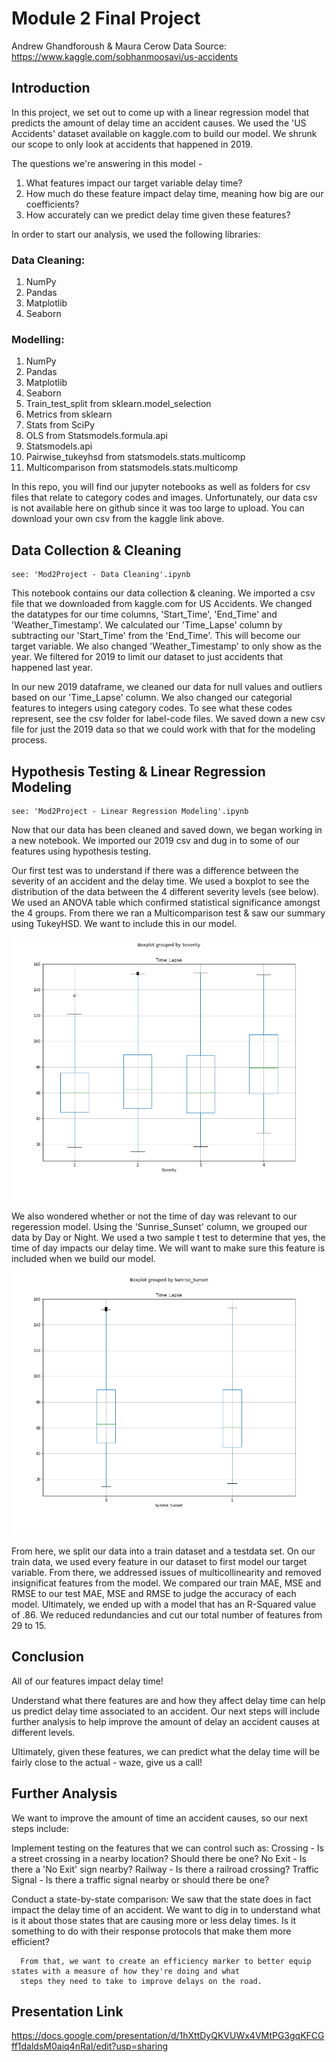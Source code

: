# Module 2 Final Project
Andrew Ghandforoush & Maura Cerow
Data Source: https://www.kaggle.com/sobhanmoosavi/us-accidents


## Introduction

In this project, we set out to come up with a linear regression model that predicts the amount of delay time an accident causes. We used the 'US Accidents' dataset available on kaggle.com to build our model. We shrunk our scope to only look at accidents that happened in 2019.

The questions we're answering in this model - 

  1. What features impact our target variable delay time?
  2. How much do these feature impact delay time, meaning how big are our coefficients?
  3. How accurately can we predict delay time given these features?
  
 In order to start our analysis, we used the following libraries:
 
 ### Data Cleaning:
  1. NumPy
  2. Pandas
  3. Matplotlib
  4. Seaborn
  
### Modelling:
  1. NumPy
  2. Pandas
  3. Matplotlib
  3. Seaborn
  4. Train_test_split from sklearn.model_selection
  5. Metrics from sklearn
  6. Stats from SciPy
  7. OLS from Statsmodels.formula.api
  8. Statsmodels.api
  9. Pairwise_tukeyhsd from statsmodels.stats.multicomp
  10. Multicomparison from statsmodels.stats.multicomp
 
In this repo, you will find our jupyter notebooks as well as folders for csv files that relate to category codes and images. Unfortunately, our data csv is not available here on github since it was too large to upload. You can download your own csv from the kaggle link above.


## Data Collection & Cleaning

    see: 'Mod2Project - Data Cleaning'.ipynb
    
This notebook contains our data collection & cleaning. We imported a csv file that we downloaded from kaggle.com for US Accidents. We changed the datatypes for our time columns, 'Start_Time', 'End_Time' and 'Weather_Timestamp'. We calculated our 'Time_Lapse' column by subtracting our 'Start_Time' from the 'End_Time'. This will become our target variable. We also changed 'Weather_Timestamp' to only show as the year. We filtered for 2019 to limit our dataset to just accidents that happened last year. 

In our new 2019 dataframe, we cleaned our data for null values and outliers based on our 'Time_Lapse' column. We also changed our categorial features to integers using category codes. To see what these codes represent, see the csv folder for label-code files. We saved down a new csv file for just the 2019 data so that we could work with that for the modeling process.


## Hypothesis Testing & Linear Regression Modeling

    see: 'Mod2Project - Linear Regression Modeling'.ipynb
    
Now that our data has been cleaned and saved down, we began working in a new notebook. We imported our 2019 csv and dug in to some of our features using hypothesis testing.

Our first test was to understand if there was a difference between the severity of an accident and the delay time. We used a boxplot to see the distribution of the data between the 4 different severity levels (see below). We used an ANOVA table which confirmed statistical significance amongst the 4 groups. From there we ran a Multicomparison test & saw our summary using TukeyHSD. We want to include this in our model.

![](images/Severity_Comparison.png)

We also wondered whether or not the time of day was relevant to our regeression model. Using the 'Sunrise_Sunset' column, we grouped our data by Day or Night. We used a two sample t test to determine that yes, the time of day impacts our delay time. We will want to make sure this feature is included when we build our model.

![](images/DayNight_Comparison.png)

From here, we split our data into a train dataset and a testdata set. On our train data, we used every feature in our dataset to first model our target variable. From there, we addressed issues of multicollinearity and removed insignificat features from the model. We compared our train MAE, MSE and RMSE to our test MAE, MSE and RMSE to judge the accuracy of each model. Ultimately, we ended up with a model that has an R-Squared value of .86. We reduced redundancies and cut our total number of features from 29 to 15.


## Conclusion

All of our features impact delay time!
   
   Understand what there features are and how they affect delay time can help us predict delay time associated to an accident.
   Our next steps will include further analysis to help improve the amount of delay an accident causes at different levels.
 
Ultimately, given these features, we can predict what the delay time will be fairly close to the actual - waze, give us a call!


## Further Analysis

We want to improve the amount of time an accident causes, so our next steps include:

  Implement testing on the features that we can control such as:
      Crossing - Is a street crossing in a nearby location? Should there be one?
      No Exit - Is there a 'No Exit' sign nearby?
      Railway - Is there a railroad crossing?
      Traffic Signal - Is there a traffic signal nearby or should there be one?

  Conduct a state-by-state comparison:
      We saw that the state does in fact impact the delay time of an accident. We want to dig in to understand what is it
      about those states that are causing more or less delay times. Is it something to do with their response protocols that
      make them more efficient?
      
      From that, we want to create an efficiency marker to better equip states with a measure of how they're doing and what 
      steps they need to take to improve delays on the road.
     
     
## Presentation Link
https://docs.google.com/presentation/d/1hXttDyQKVUWx4VMtPG3gqKFCGff1daldsM0aiq4nRaI/edit?usp=sharing
